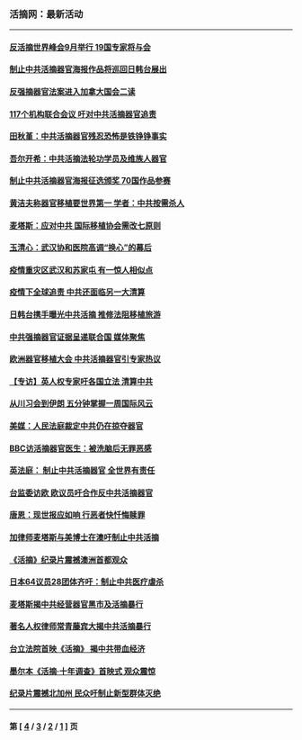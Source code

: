 ### 活摘网：最新活动
---
#### [反活摘世界峰会9月举行 19国专家将与会](../../pages/nf5883/n13201492.md?09160430) 
#### [制止中共活摘器官海报作品将巡回日韩台展出](../../pages/nf5883/n13177791.md?09160430) 
#### [反强摘器官法案进入加拿大国会二读](../../pages/nf5883/n13033450.md?09160430) 
#### [117个机构联合会议 吁对中共活摘器官追责](../../pages/nf5883/n12775087.md?09160430) 
#### [田秋堇：中共活摘器官残忍恐怖是铁铮铮事实](../../pages/nf5883/n12702148.md?09160430) 
#### [吾尔开希：中共活摘法轮功学员及维族人器官](../../pages/nf5883/n12693197.md?09160430) 
#### [制止中共活摘器官海报征选颁奖 70国作品参赛](../../pages/nf5883/n12692050.md?09160430) 
#### [黄洁夫称器官移植要世界第一 学者：中共按需杀人](../../pages/nf5883/n12572329.md?09160430) 
#### [麦塔斯：应对中共 国际移植协会需改七原则](../../pages/nf5883/n12514711.md?09160430) 
#### [玉清心：武汉协和医院高调“换心”的幕后](../../pages/nf5883/n12298730.md?09160430) 
#### [疫情重灾区武汉和苏家屯 有一惊人相似点](../../pages/nf5883/n12150824.md?09160430) 
#### [疫情下全球追责 中共还面临另一大清算](../../pages/nf5883/n12070397.md?09160430) 
#### [日韩台携手曝光中共活摘 推修法阻移植旅游](../../pages/nf5883/n11712046.md?09160430) 
#### [中共强摘器官证据呈递联合国 媒体聚焦](../../pages/nf5883/n11546426.md?09160430) 
#### [欧洲器官移植大会 中共活摘器官引专家热议](../../pages/nf5883/n11539095.md?09160430) 
#### [【专访】英人权专家吁各国立法 清算中共](../../pages/nf5883/n11367315.md?09160430) 
#### [从川习会到伊朗 五分钟掌握一周国际风云](../../pages/nf5883/n11338520.md?09160430) 
#### [美媒：人民法庭裁定中共仍在掠夺器官](../../pages/nf5883/n11334897.md?09160430) 
#### [BBC访活摘器官医生：被洗脑后无罪恶感](../../pages/nf5883/n11335935.md?09160430) 
#### [英法庭： 制止中共活摘器官 全世界有责任](../../pages/nf5883/n11330691.md?09160430) 
#### [台监委访欧 欧议员吁合作反中共活摘器官](../../pages/nf5883/n11109190.md?09160430) 
#### [唐恩：现世报应如响 行恶者快忏悔赎罪](../../pages/nf5883/n11104016.md?09160430) 
#### [加律师麦塔斯与美博士在澳吁制止中共活摘](../../pages/nf5883/n10724764.md?09160430) 
#### [《活摘》纪录片震撼澳洲首都观众](../../pages/nf5883/n10722747.md?09160430) 
#### [日本64议员28团体齐吁：制止中共医疗虐杀](../../pages/nf5883/n10587757.md?09160430) 
#### [麦塔斯揭中共经营器官黑市及活摘暴行](../../pages/nf5883/n10442407.md?09160430) 
#### [著名人权律师常青藤宾大揭中共活摘暴行](../../pages/nf5883/n10318181.md?09160430) 
#### [台立法院首映《活摘》 揭中共带血经济](../../pages/nf5883/n9938847.md?09160430) 
#### [墨尔本《活摘·十年调查》首映式 观众震惊](../../pages/nf5883/n9522572.md?09160430) 
#### [纪录片震撼北加州 民众吁制止新型群体灭绝](../../pages/nf5883/n9188314.md?09160430) 

---
#### 第 [ [4](./4.md?09160430) / [3](./3.md?09160430) / [2](./2.md?09160430) / [1](./1.md?09160430) ] 页
